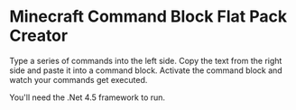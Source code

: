Minecraft Command Block Flat Pack Creator
=========================

Type a series of commands into the left side. Copy the text from the right side and paste it into a command block. Activate the command block and watch your commands get executed.

You'll need the .Net 4.5 framework to run.